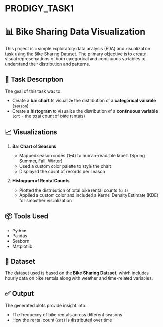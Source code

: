 # PRODIGY_TASK1
# 📊 Bike Sharing Data Visualization

This project is a simple exploratory data analysis (EDA) and visualization task using the Bike Sharing Dataset. The primary objective is to create visual representations of both categorical and continuous variables to understand their distribution and patterns.

## 📝 Task Description

The goal of this task was to:
- Create a **bar chart** to visualize the distribution of a **categorical variable** (`season`)
- Create a **histogram** to visualize the distribution of a **continuous variable** (`cnt` - the total count of bike rentals)

## 📈 Visualizations

1. **Bar Chart of Seasons**
   - Mapped season codes (1–4) to human-readable labels (Spring, Summer, Fall, Winter)
   - Used a custom color palette to style the chart
   - Displayed the count of records per season

2. **Histogram of Rental Counts**
   - Plotted the distribution of total bike rental counts (`cnt`)
   - Applied a custom color and included a Kernel Density Estimate (KDE) for smoother visualization

## 📦 Tools Used
- Python
- Pandas
- Seaborn
- Matplotlib

## 📁 Dataset
The dataset used is based on the **Bike Sharing Dataset**, which includes hourly data on bike rentals along with weather and time-related variables.

## ✅ Output
The generated plots provide insight into:
- The frequency of bike rentals across different seasons
- How the rental count (`cnt`) is distributed over time


